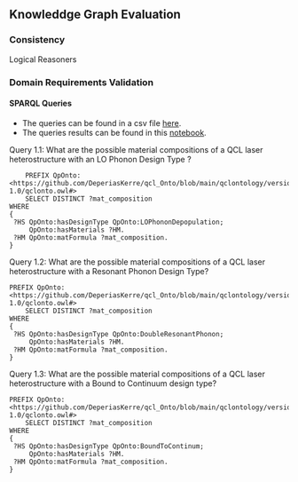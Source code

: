 ## Knowleddge Graph Evaluation

### Consistency
Logical Reasoners

### Domain Requirements Validation
#### SPARQL Queries
* The queries can be found in a csv file [here](https://github.com/DeperiasKerre/qKG/blob/main/Results/KG/Competency%20Questions.csv).
* The queries results can be found in this [notebook](https://github.com/DeperiasKerre/qKG/blob/main/Results/KG/Sparql_Queries.ipynb). 

Query 1.1: What are the possible material compositions of a QCL laser heterostructure with an LO
Phonon Design Type ?
```
    PREFIX QpOnto:<https://github.com/DeperiasKerre/qcl_Onto/blob/main/qclontology/version-1.0/qclonto.owl#> 
    SELECT DISTINCT ?mat_composition
WHERE
{
 ?HS QpOnto:hasDesignType QpOnto:LOPhononDepopulation;
     QpOnto:hasMaterials ?HM.
 ?HM QpOnto:matFormula ?mat_composition.
}
```
Query 1.2: What are the possible material compositions of a QCL laser heterostructure with a Resonant Phonon Design Type?
```
PREFIX QpOnto:<https://github.com/DeperiasKerre/qcl_Onto/blob/main/qclontology/version-1.0/qclonto.owl#> 
    SELECT DISTINCT ?mat_composition
WHERE
{
 ?HS QpOnto:hasDesignType QpOnto:DoubleResonantPhonon;
     QpOnto:hasMaterials ?HM.
 ?HM QpOnto:matFormula ?mat_composition.
}
```
Query 1.3: What are the possible material compositions of a QCL laser heterostructure with a Bound to Continuum design type?
```
PREFIX QpOnto:<https://github.com/DeperiasKerre/qcl_Onto/blob/main/qclontology/version-1.0/qclonto.owl#> 
    SELECT DISTINCT ?mat_composition
WHERE
{
 ?HS QpOnto:hasDesignType QpOnto:BoundToContinum;
     QpOnto:hasMaterials ?HM.
 ?HM QpOnto:matFormula ?mat_composition.
}
```
 

